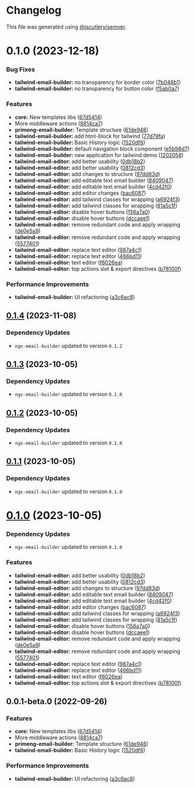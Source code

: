 # Changelog

This file was generated using [@jscutlery/semver](https://github.com/jscutlery/semver).

# 0.1.0 (2023-12-18)


### Bug Fixes

* **tailwind-email-builder:** no transparency for border color ([7b048b1](https://github.com/wanoo21/ngb.email/commit/7b048b15e38dc4a8ad5645f80f5966d186f3dce1))
* **tailwind-email-builder:** no transparency for button color ([f5ab0a7](https://github.com/wanoo21/ngb.email/commit/f5ab0a76c6ef701c840a439c1aad3f363d31ba4e))


### Features

* **core:** New templates libs ([67d5414](https://github.com/wanoo21/ngb.email/commit/67d5414154a14457fcb0a398667dca54e282115b))
* More middleware actions ([8814ca7](https://github.com/wanoo21/ngb.email/commit/8814ca78fab32aca9f6953ed7ae5ed2e59e6f13e))
* **primeng-email-builder:** Template structure ([61de948](https://github.com/wanoo21/ngb.email/commit/61de948a9c67107ac3030e0aa13fb92b52718d38))
* **tailwind-email-builder:** add html-block for tailwind ([77d79fa](https://github.com/wanoo21/ngb.email/commit/77d79fa180581bea4e2fcb0d110db2ea037e407a))
* **tailwind-email-builder:** Basic History logic ([1520df8](https://github.com/wanoo21/ngb.email/commit/1520df86ab299a14f789314df6b9a942d8937f9e))
* **tailwind-email-builder:** default navigation block component ([e5b98d7](https://github.com/wanoo21/ngb.email/commit/e5b98d79fbddcbd0710c260bebdc0cbd0bf7d1ea))
* **tailwind-email-builder:** new application for tailwind demo ([1202058](https://github.com/wanoo21/ngb.email/commit/1202058a7b87bcf58f0623f24fac6d35401a3e46))
* **tailwind-email-editor:** add better usability ([0db18b2](https://github.com/wanoo21/ngb.email/commit/0db18b291f7850665d17da6c3e60ebbb789db061))
* **tailwind-email-editor:** add better usability ([0812cd3](https://github.com/wanoo21/ngb.email/commit/0812cd3ac64c96c2370898e43b7950ea2b813416))
* **tailwind-email-editor:** add changes to structure ([97dd83d](https://github.com/wanoo21/ngb.email/commit/97dd83d39418164fc8b3cbf4007101351af2bcbc))
* **tailwind-email-editor:** add editable text email builder ([8409047](https://github.com/wanoo21/ngb.email/commit/84090472836a74dc90f07384ee683b5a735e847b))
* **tailwind-email-editor:** add editable text email builder ([4cd42f0](https://github.com/wanoo21/ngb.email/commit/4cd42f0a79ab6567845a8ab5ac1bdc4ee887c104))
* **tailwind-email-editor:** add editor changes ([bac6087](https://github.com/wanoo21/ngb.email/commit/bac608785485ee6a13e2aeeda78fba4a2efc70a2))
* **tailwind-email-editor:** add tailwind classes for wrapping ([a6924f3](https://github.com/wanoo21/ngb.email/commit/a6924f37624fb31811b35ef7b48012df3556c25c))
* **tailwind-email-editor:** add tailwind classes for wrapping ([81a5c1f](https://github.com/wanoo21/ngb.email/commit/81a5c1f8da279640398db6f4ace9131c2da5e6dc))
* **tailwind-email-editor:** disable hover buttons ([156a7a0](https://github.com/wanoo21/ngb.email/commit/156a7a0fa41a0415a8725242f30952d049d17c10))
* **tailwind-email-editor:** disable hover buttons ([dccaee1](https://github.com/wanoo21/ngb.email/commit/dccaee186ad1cd892f129f68d34f9bdf14cabcba))
* **tailwind-email-editor:** remove redundant code and apply wrapping ([de0e5a9](https://github.com/wanoo21/ngb.email/commit/de0e5a94314a0ff71fd27dc701277d7a8fc075c7))
* **tailwind-email-editor:** remove redundant code and apply wrapping ([5577401](https://github.com/wanoo21/ngb.email/commit/5577401391e5d3092fa8aa7b964acb6bea55fbd3))
* **tailwind-email-editor:** replace text editor ([987a4c1](https://github.com/wanoo21/ngb.email/commit/987a4c10fce0ab55b7e3a8c82958f38c456638db))
* **tailwind-email-editor:** replace text editor ([466bd11](https://github.com/wanoo21/ngb.email/commit/466bd1129375897b636029e7a9283a3899b6ac9c))
* **tailwind-email-editor:** text editor ([f6026ea](https://github.com/wanoo21/ngb.email/commit/f6026ea0fa9e05c4226ec5229df5d5e39bbf67d5))
* **tailwind-email-editor:** top actions slot & export directives ([b78100f](https://github.com/wanoo21/ngb.email/commit/b78100f3fdeba61ad807cc965972d99bd6743601))


### Performance Improvements

* **tailwind-email-builder:** UI refactoring ([a3c6ac8](https://github.com/wanoo21/ngb.email/commit/a3c6ac8a9b10df82a1fef9ad64522920dcac562e))



## [0.1.4](https://github.com/wanoo21/ngb.email/compare/tailwind-email-builder-0.1.3...tailwind-email-builder-0.1.4) (2023-11-08)

### Dependency Updates

* `ngx-email-builder` updated to version `0.1.2`


## [0.1.3](https://github.com/wanoo21/ngb.email/compare/tailwind-email-builder-0.1.2...tailwind-email-builder-0.1.3) (2023-10-05)

### Dependency Updates

* `ngx-email-builder` updated to version `0.1.0`


## [0.1.2](https://github.com/wanoo21/ngb.email/compare/tailwind-email-builder-0.1.1...tailwind-email-builder-0.1.2) (2023-10-05)

### Dependency Updates

* `ngx-email-builder` updated to version `0.1.0`


## [0.1.1](https://git.jetbrains.space/ngcomma/ngb/wlocalhost/compare/tailwind-email-builder-0.1.0...tailwind-email-builder-0.1.1) (2023-10-05)

### Dependency Updates

* `ngx-email-builder` updated to version `0.1.0`


# [0.1.0](https://git.jetbrains.space/ngcomma/ngb/wlocalhost/compare/tailwind-email-builder-0.0.1-beta.6...tailwind-email-builder-0.1.0) (2023-10-05)

### Dependency Updates

* `ngx-email-builder` updated to version `0.1.0`

### Features

* **tailwind-email-editor:** add better usability ([0db18b2](https://git.jetbrains.space/ngcomma/ngb/wlocalhost/commits/0db18b291f7850665d17da6c3e60ebbb789db061))
* **tailwind-email-editor:** add better usability ([0812cd3](https://git.jetbrains.space/ngcomma/ngb/wlocalhost/commits/0812cd3ac64c96c2370898e43b7950ea2b813416))
* **tailwind-email-editor:** add changes to structure ([97dd83d](https://git.jetbrains.space/ngcomma/ngb/wlocalhost/commits/97dd83d39418164fc8b3cbf4007101351af2bcbc))
* **tailwind-email-editor:** add editable text email builder ([8409047](https://git.jetbrains.space/ngcomma/ngb/wlocalhost/commits/84090472836a74dc90f07384ee683b5a735e847b))
* **tailwind-email-editor:** add editable text email builder ([4cd42f0](https://git.jetbrains.space/ngcomma/ngb/wlocalhost/commits/4cd42f0a79ab6567845a8ab5ac1bdc4ee887c104))
* **tailwind-email-editor:** add editor changes ([bac6087](https://git.jetbrains.space/ngcomma/ngb/wlocalhost/commits/bac608785485ee6a13e2aeeda78fba4a2efc70a2))
* **tailwind-email-editor:** add tailwind classes for wrapping ([a6924f3](https://git.jetbrains.space/ngcomma/ngb/wlocalhost/commits/a6924f37624fb31811b35ef7b48012df3556c25c))
* **tailwind-email-editor:** add tailwind classes for wrapping ([81a5c1f](https://git.jetbrains.space/ngcomma/ngb/wlocalhost/commits/81a5c1f8da279640398db6f4ace9131c2da5e6dc))
* **tailwind-email-editor:** disable hover buttons ([156a7a0](https://git.jetbrains.space/ngcomma/ngb/wlocalhost/commits/156a7a0fa41a0415a8725242f30952d049d17c10))
* **tailwind-email-editor:** disable hover buttons ([dccaee1](https://git.jetbrains.space/ngcomma/ngb/wlocalhost/commits/dccaee186ad1cd892f129f68d34f9bdf14cabcba))
* **tailwind-email-editor:** remove redundant code and apply wrapping ([de0e5a9](https://git.jetbrains.space/ngcomma/ngb/wlocalhost/commits/de0e5a94314a0ff71fd27dc701277d7a8fc075c7))
* **tailwind-email-editor:** remove redundant code and apply wrapping ([5577401](https://git.jetbrains.space/ngcomma/ngb/wlocalhost/commits/5577401391e5d3092fa8aa7b964acb6bea55fbd3))
* **tailwind-email-editor:** replace text editor ([987a4c1](https://git.jetbrains.space/ngcomma/ngb/wlocalhost/commits/987a4c10fce0ab55b7e3a8c82958f38c456638db))
* **tailwind-email-editor:** replace text editor ([466bd11](https://git.jetbrains.space/ngcomma/ngb/wlocalhost/commits/466bd1129375897b636029e7a9283a3899b6ac9c))
* **tailwind-email-editor:** text editor ([f6026ea](https://git.jetbrains.space/ngcomma/ngb/wlocalhost/commits/f6026ea0fa9e05c4226ec5229df5d5e39bbf67d5))
* **tailwind-email-editor:** top actions slot & export directives ([b78100f](https://git.jetbrains.space/ngcomma/ngb/wlocalhost/commits/b78100f3fdeba61ad807cc965972d99bd6743601))



## 0.0.1-beta.0 (2022-09-26)


### Features

* **core:** New templates libs ([67d5414](https://github.com/wlocalhost/wlocalhost/commit/67d5414154a14457fcb0a398667dca54e282115b))
* More middleware actions ([8814ca7](https://github.com/wlocalhost/wlocalhost/commit/8814ca78fab32aca9f6953ed7ae5ed2e59e6f13e))
* **primeng-email-builder:** Template structure ([61de948](https://github.com/wlocalhost/wlocalhost/commit/61de948a9c67107ac3030e0aa13fb92b52718d38))
* **tailwind-email-builder:** Basic History logic ([1520df8](https://github.com/wlocalhost/wlocalhost/commit/1520df86ab299a14f789314df6b9a942d8937f9e))


### Performance Improvements

* **tailwind-email-builder:** UI refactoring ([a3c6ac8](https://github.com/wlocalhost/wlocalhost/commit/a3c6ac8a9b10df82a1fef9ad64522920dcac562e))
